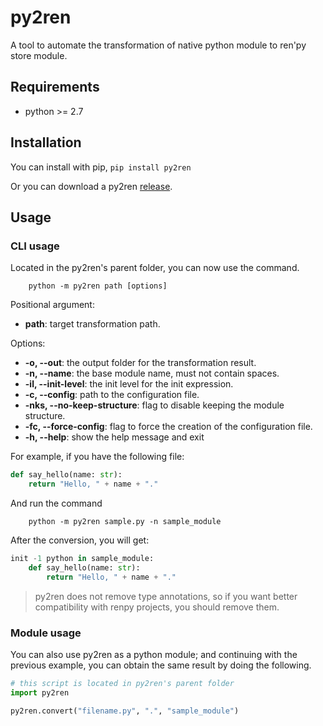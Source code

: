 # py2ren
A tool to automate the transformation of native python module to ren'py store module.

## Requirements

* python >= 2.7

## Installation

You can install with pip, `pip install py2ren`

Or you can download a py2ren [release](https://www.github.com/yoimerdr/py2ren/releases).

## Usage
### CLI usage
Located in the py2ren's parent folder, you can now use the command.

```shell
    python -m py2ren path [options]
```


Positional argument:

  - **path**: target transformation path.


Options:

  - **-o, --out**:                     the output folder for the transformation result.
  - **-n, --name**:                    the base module name, must not contain spaces.
  - **-il, --init-level**:             the init level for the init expression.
  - **-c, --config**:                  path to the configuration file.
  - **-nks, --no-keep-structure**:     flag to disable keeping the module structure.
  - **-fc, --force-config**:           flag to force the creation of the configuration file.
  - **-h, --help**:                    show the help message and exit



For example, if you have the following file:

```python
def say_hello(name: str):
    return "Hello, " + name + "."
```

And run the command

```shell
    python -m py2ren sample.py -n sample_module
```

After the conversion, you will get:

````python
init -1 python in sample_module:
    def say_hello(name: str):
        return "Hello, " + name + "."
````

> py2ren does not remove type annotations, so if you want better compatibility with renpy projects, you should remove them.

### Module usage


You can also use py2ren as a python module; and continuing with the previous example, you can obtain the same result by doing the following.


````python
# this script is located in py2ren's parent folder
import py2ren

py2ren.convert("filename.py", ".", "sample_module")
````

    



